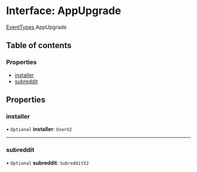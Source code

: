 # Interface: AppUpgrade

[EventTypes](../modules/EventTypes.md).AppUpgrade

## Table of contents

### Properties

- [installer](EventTypes.AppUpgrade.md#installer)
- [subreddit](EventTypes.AppUpgrade.md#subreddit)

## Properties

### <a id="installer" name="installer"></a> installer

• `Optional` **installer**: `UserV2`

---

### <a id="subreddit" name="subreddit"></a> subreddit

• `Optional` **subreddit**: `SubredditV2`

